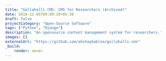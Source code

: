 ```yaml
---
title: "Gollahalli CMS: CMS for Researchers (Archived)"
date: 2018-12-05T09:09:19+05:30
draft: false
projectCategory: "Open-Source Software"
tags: ["Python", "Django"]
description: "An opensource content management system for researchers."
images: []
externalUrl: "https://github.com/akshaybabloo/gollahalli-cms"
_build:
    render: never
---
```

